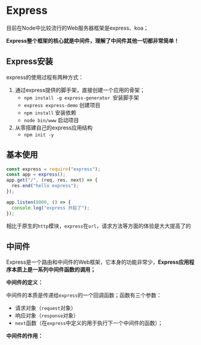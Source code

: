 # Express

目前在Node中比较流行的Web服务器框架是express、koa；

**Express整个框架的核心就是中间件，理解了中间件其他一切都非常简单！**



## Express安装

express的使用过程有两种方式：

1. 通过express提供的脚手架，直接创建一个应用的骨架；
   - `npm install -g express-generator `安装脚手架
   - `express express-demo`  创建项目
   - `npm install` 安装依赖
   - `node bin/www` 启动项目
2. 从零搭建自己的express应用结构
   - `npm init -y`

## 基本使用

```js
const express = require("express");
const app = express();
app.get("/", (req, res, next) => {
  res.end("hello express");
});

app.listen(8000, () => {
  console.log("express 开启了");
});
```

相比于原生的`http`模块，`express`在`url`，请求方法等方面的体验是大大提高了的

## 中间件

Express是一个路由和中间件的Web框架，它本身的功能非常少，**Express应用程序本质上是一系列中间件函数的调用；**



**中间件的定义：**

中间件的本质是传递给`express`的一个回调函数；函数有三个参数：

- 请求对象（`request`对象）
- 响应对象（`response`对象）
- `next`函数（在`express`中定义的用于执行下一个中间件的函数）；



**中间件的作用：**